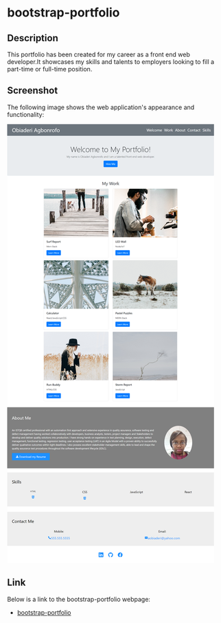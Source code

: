 # bootstrap-portfolio

## Description
This portfolio has been created for my career as a front end web developer.It showcases my skills and talents to employers looking to fill a part-time or full-time position.

## Screenshot

The following image shows the web application's appearance and functionality:

![The bootstrap-portfolio webpage includes a navigation bar cards with placeholder images for completed projects as well as a photo and dowload resume placeholder.It also has placeholder links to contact details at the bottom of the page](images/bootstrap-portfolio-2022-12-12-18_31_15.png)

## Link

Below is a link to the bootstrap-portfolio webpage:

* [bootstrap-portfolio](https://aobiaderi.github.io/bootstrap-portfolio/)